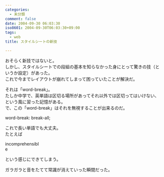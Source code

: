 ```yaml
---
categories:
  - 未分類
comment: false
date: 2004-09-30 06:03:30
iso8601: 2004-09-30T06:03:30+09:00
tags:
  - web
title: スタイルシートの新技

---
```


<div class="entry-body">
  <p>おそらく新技ではないと。<br />
    しかし、スタイルシートでの段組の基本を知らなかった身にとって驚きの技（というか設定）があった。<br />
    これで今までレイアウトが崩れてしまって困っていたことが解決だ。</p>

  <p>それは「word-break」。<br />
    たしか中学で、英単語は区切る場所があってそれ以外では区切ってはいけない、という風に習った記憶がある。<br />
    で、この「word-break」はそれを無視することが出来るのだ。</p>

  <p>word-break: break-all;</p>

  <p>これで長い単語でも大丈夫。<br />
    たとえば</p>

  <p>incomprehensibl<br />
    e</p>

  <p>という感じにできてしまう。</p>

  <p>ガラガラと音をたてて常識が消えていった瞬間だった。</p>
</div>
